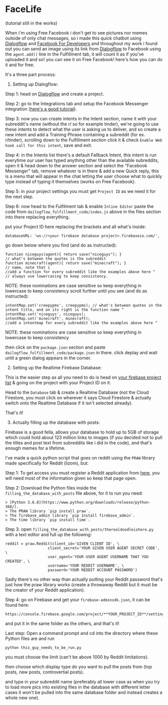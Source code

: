 # FaceLife
(tutorial still in the works)

  When i'm using Free Facebook i don't get to see pictures nor memes outside of only chat messages, so i made this quick chatbot using [Dialogflow](https://dialogflow.com) and [Facebook For Developers](https://developers.facebook.com) and throughout my work i found out you can send an image using its link from [Dialogflow](https://dialogflow.com) to Facebook using the `agent.add()` line in the Fulfillment tab, it will count it as if you've uploaded it and so! you can see it on Free Facebook! here's how you can do it and for free.
  
  It's a three part process:
  1) Setting up Dialogflow:
  
  Step 1: head on [Dialogflow](https://dialogflow.com) and create a project.
  
  Step 2: go to the Integrations tab and setup the Facebook Messenger integration ([here's a good tutorial](https://www.youtube.com/watch?v=-2hE3YHsuBQ)).
  
  Step 3: now you can create intents in the Intent section, name it with your subreddit's name (without the r/ so for example tinder), we're going to use these intents to detect what the user is asking us to deliver, and so create a new intent and add a Training Phrase containing a subreddit (for ex. r/tinder), scrolling down to the Fulfillment section click it & check `Enable Web hook call for this intent`, save and exit.
  
  Step 4: in the Intents list there's a default Fallback Intent, this intent is run everytime our user has typed anything other than the available subreddits, open it & head down to the answer section and select the "Facebook Messenger" tab, remove whatever is in there & add a new Quick reply, this is a menu that will appear in the chat letting the user choose what to quickly type instead of typing it themselves (works on Free Facebook).
  
  Step 5: in your project settings you must get `Project ID` as we need it for the next step.
  
  Step 6: now head to the Fulfilment tab & enable `Inline Editor` paste the code from `dailogflow_fulfillment_code/index.js` above in the files section into there replacing everything.
  
  put your Project ID here replacing the brackets and all what's inside:
  ```
  databaseURL: 'ws://<your firebase database project>.firebaseio.com/',
  ```
  
  go down below where you find (and do as instructed):
  ```
  function niceguys(agent){ return save("niceguys"); }                 // what's between the quotes is the subreddit
  function minecraft(agent){ return save("minecraft"); }               // name, note that i
  //add a function for every subreddit like the examples above here ^  // always use lowercasing to keep consistency.
  ```
  NOTE: these nominations are case sensitive so keep everything in lowercase to keep consistency
  scroll further until you see (and do as instructed):
  ```
  intentMap.set('creepypms', creepypms); // what's between quotes in the intent title, and on its right is the function name ^
  intentMap.set('niceguys', niceguys);
  intentMap.set('minecraft', minecraft);
  //add a intentmap for every subreddit like the examples above here ^
  ```
  NOTE: these nominations are case sensitive so keep everything in lowercase to keep consistency
  
  
  
  then click on the `package.json` section and paste `dailogflow_fulfillment_code/package.json` in there.
  click deplay and wait until a green dialog appears in the corner.
  
  2) Setting up the Realtime Firebase Database:
  
  This is the easier step as all you need to do is head on [your firebase project list](https://console.firebase.google.com/u/0/) & going on the project with your Project ID on it.
  
  Head to the `Database` tab & create a Realtime Database (not the Cloud Firestore, you must click on wherever it says Cloud Firestore & actually switch onto the Realtime Database if it isn't selected already).
  
  That's it!
  
  3) Actually filling up the database with posts:
  
  Firebase is a good fella, allows your database to hold up to 5GB of storage which could hold about 123 million links to images (if you decided not to pull the titles and post text from subreddits like i did in the code), and that's enough memes for a lifetime.
  
  I've made a quick python script that goes on reddit using the `PRAW` library made specifically for Reddit (lizom), but:
  
  Step 1: To get access you must register a Reddit application from [here](https://www.reddit.com/prefs/apps/), you will need most of the information given so keep that page open.
  
  Step 2: Download the Python files inside the `filling_the_database_with_posts` file above, for it to run you need:
  
    > [Python 3.6.8](https://www.python.org/downloads/release/python-368/).
    > The PRAW library `pip install praw`.
    > The firebase_admin library `pip install firebase_admin`.
    > The time library `pip install time`.
    
  Step 3: open `filling_the_database_with_posts/therealdoodleishere.py` with a text editor and full up the following:
  ```
  reddit = praw.Reddit(client_id='GIVEN CLIENT ID', \
                     client_secret='YOUR GIVEN USER AGENT SECRET CODE', \
                     user_agent='YOUR USER AGENT USERNAME THAT YOU CREATED', \
                     username='YOUR REDDIT USERNAME', \
                     password='YOUR REDDIT ACCOUNT PASSWORD')
  ```
  Sadly there's no other way than actually putting your Reddit password that's just how the praw library works (create a throwaway Reddit but it must be the creator of your Reddit application).
  
  Step 4: go on Firebase and get your `firebase-adminsdk.json`, it can be found here:
  ```
  https://console.firebase.google.com/project/**YOUR_PROJECT_ID**/settings/serviceaccounts/adminsdk
  ```
  and put it in the same folder as the others, and that's it!
  
  Last step: Open a command prompt and cd into the directory where these Python files are and run
  ```
  python this_guy_needs_to_be_run.py
  ```
  you must choose the limit (can't be above 1000 by Reddit limitations).
  
  then choose which display type do you want to pull the posts from (top posts, new posts, controvertial posts).
  
  and type in your subreddit name (preferably all lower case as when you try to load more pics into existing files in the database with different letter cases it won't be pulled into the same database folder and instead creates a whole new one).
